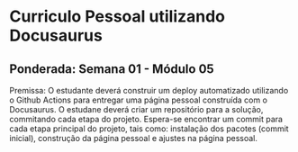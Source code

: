 # Curriculo Pessoal utilizando Docusaurus
## Ponderada: Semana 01 - Módulo 05
Premissa: O estudante deverá construir um deploy automatizado utilizando o Github Actions para entregar uma página pessoal construída com o Docusaurus. O estudane deverá criar um repositório para a solução, commitando cada etapa do projeto. Espera-se encontrar um commit para cada etapa principal do projeto, tais como: instalação dos pacotes (commit inicial), construção da página pessoal e ajustes na página pessoal.
